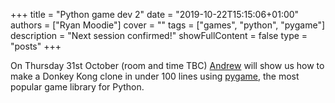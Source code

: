 +++
title = "Python game dev 2"
date = "2019-10-22T15:15:06+01:00"
authors = ["Ryan Moodie"]
cover = ""
tags = ["games", "python", "pygame"]
description = "Next session confirmed!"
showFullContent = false
type = "posts"
+++

On Thursday 31st October (room and time TBC) [Andrew](../../author/andrew-blance) will show us how to make a Donkey Kong clone in under 100 lines using [pygame](https://www.pygame.org/wiki/about), the most popular game library for Python.

